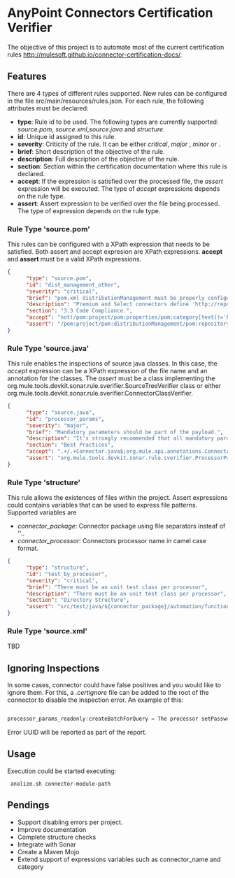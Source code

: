 # AnyPoint Connectors Certification Verifier

The objective of this project is to automate most of the current certification rules
http://mulesoft.github.io/connector-certification-docs/.

## Features

There are 4 types of different rules supported. New rules can be configured in the file src/main/resources/rules.json. For each rule, the following attributes must be declared:

* **type**: Rule id to be used. The following types are currently supported: *source.pom*, *source.xml*,*source.java*  and *structure*.
* **id**: Unique id assigned to this rule.
* **severity**: Criticity of the rule. It can be either *critical*, *major* , *minor* or *<info>*.
* **brief**: Short description of the objective of the rule. 
* **description**: Full description of the objective of the rule.
* **section**: Section within the certification documentation where this rule is declared.
* **accept**: If the expression is satisfied over the processed file, the *assert* expression will be executed. The type of *accept* expressions depends on the rule type. 
* **assert**: Assert expression to be verified over the file being processed. The type of expression depends on the rule type.

### Rule Type 'source.pom'

This rules can be configured with a XPath expression that needs to be satisfied. Both assert and accept expresion are XPath expressions. **accept** and **assert**  must be a valid XPath expressions.

```json
{
      "type": "source.pom",
      "id": "dist_management_other",
      "severity": "critical",
      "brief": "pom.xml distributionManagement must be properly configured.",
      "description": "Premium and Select connectors define 'http://repository-master.mulesoft.org/releases/' as repository.",
      "section": "3.3 Code Compliance.",
      "accept": "not(/pom:project/pom:properties/pom:category[text()='Premium' or text()='Select'])",
      "assert": "/pom:project/pom:distributionManagement/pom:repository/pom:id[text()='mulesoft-releases'] and /pom:project/pom:distributionManagement/pom:repository/pom:url[text()='http://repository-master.mulesoft.org/releases/']"
}
```
### Rule Type 'source.java'

This rule enables the inspections of source java classes. In this case, the *accept* expression can be a XPath expression of the file name and an annotation for the classes. The *assert* must be a class implementing the org.mule.tools.devkit.sonar.rule.sverifier.SourceTreeVerifier class or either org.mule.tools.devkit.sonar.rule.sverifier.ConnectorClassVerifier. 

```json
{
      "type": "source.java",
      "id": "processor_params",
      "severity": "major",
      "brief": "Mandatory parameters should be part of the payload.",
      "description": "It's strongly recommended that all mandatory parameters be defined as part of the payload. Consider creating a complex object as grouping all the parameters.",
      "section": "Best Practices",
      "accept": ".+/.+Connector.java$;org.mule.api.annotations.Connector",
      "assert": "org.mule.tools.devkit.sonar.rule.sverifier.ProcessorParametersVerifier"
}
```

### Rule Type 'structure'

This rule allows the existences of files within the project. Assert expressions could contains variables that can be used to express file patterns. Supported variables are 

* *connector_package*: Connector package using file separators insteaf of ''..
* *connector_processor*: Connectors processor name in camel case format.

```json
{
      "type": "structure",
      "id": "test_by_processor",
      "severity": "critical",
      "brief": "There must be an unit test class per processor",
      "description": "There must be an unit test class per processor",
      "section": "Directory Structure",
      "assert": "src/test/java/${connector_package}/automation/functional/${connector_processor}TestCases.java"
}
```

### Rule Type 'source.xml'

TBD

## Ignoring Inspections 

In some cases, connector could have false positives and you would like to ignore them. For this, a *.certignore* file can be added to the root of the connector to disable the inspection error. An example of this:

```java

processor_params_readonly:createBatchForQuery = The processor setPassword requires complex object due the complexity of the system.

```
Error UUID will be reported as part of the report.

## Usage

Execution could be started executing:

```
 analize.sh connector-module-path
```

## Pendings

* Support disabling errors per project. 
* Improve documentation
* Complete structure checks
* Integrate with Sonar 
* Create a Maven Mojo
* Extend support of expressions variables such as connector_name and category



